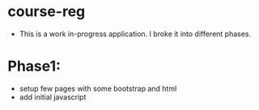 # course-reg
*  This is a work in-progress application. I broke it into different phases. 
# Phase1:
* setup few pages with some bootstrap and html
* add initial javascript
